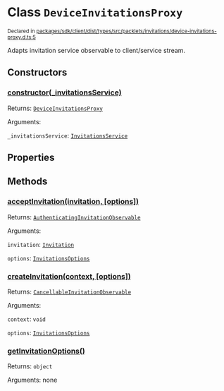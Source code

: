 # Class `DeviceInvitationsProxy`
<sub>Declared in [packages/sdk/client/dist/types/src/packlets/invitations/device-invitations-proxy.d.ts:5]()</sub>


Adapts invitation service observable to client/service stream.


## Constructors
### [constructor(_invitationsService)]()



Returns: <code>[DeviceInvitationsProxy](/api/@dxos/react-client/classes/DeviceInvitationsProxy)</code>

Arguments: 

`_invitationsService`: <code>[InvitationsService](/api/@dxos/react-client/interfaces/InvitationsService)</code>


## Properties


## Methods
### [acceptInvitation(invitation, \[options\])]()



Returns: <code>[AuthenticatingInvitationObservable](/api/@dxos/react-client/interfaces/AuthenticatingInvitationObservable)</code>

Arguments: 

`invitation`: <code>[Invitation](/api/@dxos/react-client/interfaces/Invitation)</code>

`options`: <code>[InvitationsOptions](/api/@dxos/react-client/types/InvitationsOptions)</code>

### [createInvitation(context, \[options\])]()



Returns: <code>[CancellableInvitationObservable](/api/@dxos/react-client/interfaces/CancellableInvitationObservable)</code>

Arguments: 

`context`: <code>void</code>

`options`: <code>[InvitationsOptions](/api/@dxos/react-client/types/InvitationsOptions)</code>

### [getInvitationOptions()]()



Returns: <code>object</code>

Arguments: none
